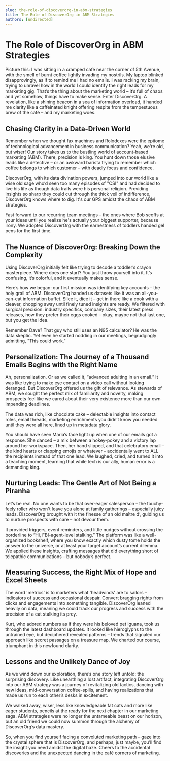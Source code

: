 ```yaml
---
slug: the-role-of-discoverorg-in-abm-strategies
title: The Role of DiscoverOrg in ABM Strategies
authors: [undirected]
---
```



# The Role of DiscoverOrg in ABM Strategies

Picture this: I was sitting in a cramped café near the corner of 5th Avenue, with the smell of burnt coffee lightly invading my nostrils. My laptop blinked disapprovingly, as if to remind me I had no emails. I was racking my brain, trying to unravel how in the world I could identify the right leads for my marketing gig. That’s the thing about the marketing world – it’s full of chaos and yet somehow, things have to make sense. Enter DiscoverOrg. A revelation, like a shining beacon in a sea of information overload, it handed me clarity like a caffeinated knight offering respite from the tempestuous brew of the café – and my marketing woes.

## Chasing Clarity in a Data-Driven World

Remember when we thought fax machines and Rolodexes were the epitome of technological advancement in business communication? Yeah, we're old, but wiser! Our story takes us to the bustling world of account-based marketing (ABM). There, precision is king. You hunt down those elusive leads like a detective – or an awkward barista trying to remember which coffee belongs to which customer – with deadly focus and confidence.

DiscoverOrg, with its data divination powers, jumped into our world like a wise old sage who’d seen too many episodes of "CSI" and had decided to live his life as though data trails were his personal religion. Providing insights so sharp they could cut through the thick veil of indifference, DiscoverOrg knows where to dig. It's our GPS amidst the chaos of ABM strategies. 

Fast forward to our recurring team meetings – the ones where Bob scoffs at your ideas until you realize he's actually your biggest supporter, because irony. We adopted DiscoverOrg with the earnestness of toddlers handed gel pens for the first time. 

## The Nuance of DiscoverOrg: Breaking Down the Complexity

Using DiscoverOrg initially felt like trying to decode a toddler’s crayon masterpiece. Where does one start? You just throw yourself into it. It’s confusing, it’s colorful, and it eventually makes sense.

Here’s how we began: our first mission was identifying key accounts – the holy grail of ABM. DiscoverOrg handed us datasets like it was an all-you-can-eat information buffet. Slice it, dice it – get in there like a cook with a cleaver, chopping away until finely tuned insights are ready. We filtered with surgical precision: industry specifics, company sizes, their latest press releases, how they prefer their eggs cooked – okay, maybe not that last one, but you get the idea.

Remember Dave? That guy who still uses an N95 calculator? He was the data skeptic. Yet even he started nodding in our meetings, begrudgingly admitting, "This could work."

## Personalization: The Journey of a Thousand Emails Begins with the Right Name

Ah, personalization. Or as we called it, “advanced adulting in an email.” It was like trying to make eye contact on a video call without looking deranged. But DiscoverOrg offered us the gift of relevance. As stewards of ABM, we sought the perfect mix of familiarity and novelty, making prospects feel like we cared about their very existence more than our own impending deadlines.

The data was rich, like chocolate cake – delectable insights into contact roles, email threads, marketing enrichments you didn’t know you needed until they were all here, lined up in metadata glory.

You should have seen Maria’s face light up when one of our emails got a response. She danced – a mix between a hokey-pokey and a victory lap around her workspace. Then, her hand slipped, and that celebratory email – the kind hearts or clapping emojis or whatever – accidentally went to ALL the recipients instead of that one lead. We laughed, cried, and turned it into a teaching moment, learning that while tech is our ally, human error is a demanding king.

## Nurturing Leads: The Gentle Art of Not Being a Piranha

Let’s be real. No one wants to be that over-eager salesperson – the touchy-feely roller who won't leave you alone at family gatherings – especially juicy leads. DiscoverOrg brought with it the finesse of an old maître d’, guiding us to nurture prospects with care – not devour them.

It provided triggers, event reminders, and little nudges without crossing the borderline to “Hi, FBI-agent-level stalking.” The platform was like a well-organized bookshelf, where you know exactly which dusty tome holds the answer to the universe, or at least your target account’s current dilemma. We applied these insights, crafting messages that did everything short of telepathic communications – but nobody’s perfect.

## Measuring Success, the Right Mix of Hope and Excel Sheets

The word 'metrics' is to marketers what 'headwinds' are to sailors – indicators of success and occasional despair. Convert bragging rights from clicks and engagements into something tangible. DiscoverOrg leaned heavily on data, meaning we could track our progress and success with the precision of a cat stalking its prey.

Kurt, who adored numbers as if they were his beloved pet iguana, took us through the latest dashboard updates. It looked like hieroglyphs to the untrained eye, but deciphered revealed patterns – trends that signaled our approach like secret passages on a treasure map. We charted our course, triumphant in this newfound clarity.

## Lessons and the Unlikely Dance of Joy

As we wind down our exploration, there’s one story left untold: the surprising discovery. Like unearthing a lost artifact, integrating DiscoverOrg into our ABM strategy was a journey of revitalizing old tactics, dancing with new ideas, mid-conversation coffee-spills, and having realizations that made us run to each other’s desks in excitement.

We walked away, wiser, less like knowledgeable fat cats and more like eager students, pencils at the ready for the next chapter in our marketing saga. ABM strategies were no longer the untameable beast on our horizon, but an old friend we could now summon through the alchemy of DiscoverOrg’s data mastery.

So, when you find yourself facing a convoluted marketing path – gaze into the crystal sphere that is DiscoverOrg, and perhaps, just maybe, you’ll find the insight you need amidst the digital haze. Cheers to the accidental discoveries and the unexpected dancing in the café corners of marketing.